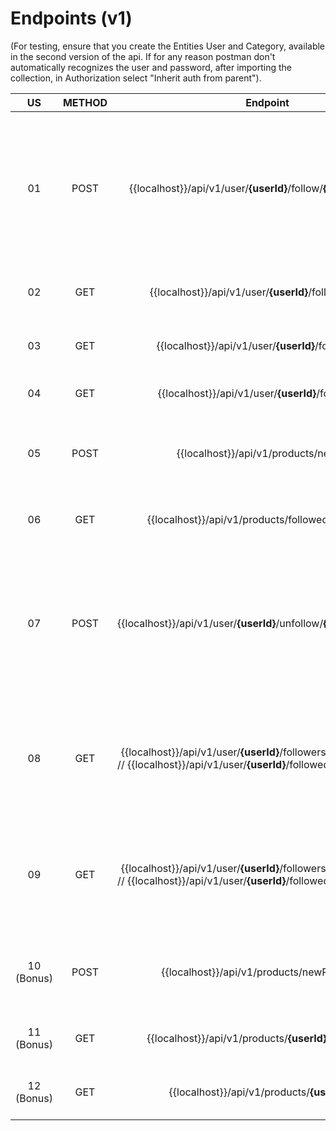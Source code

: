 # Endpoints (v1)

(For testing, ensure that you create the Entities User and Category, available in the second version of the api. If for any reason postman don't automatically recognizes the user and password, after importing the collection, in Authorization select "Inherit auth from parent").

| US | METHOD | Endpoint | Body/Param | Validations |
| :---: | :---: | :---: | :---: | :---: |
| 01 | POST | {{localhost}}/api/v1/user/**{userId}**/follow/**{userIdToFollow}** | userId: User that's following // userIdToFollow: User that's being followed | User Following Exists / User being Followed Exists / Follow a normal User (Not Seller) / Following same id |
| 02 | GET | {{localhost}}/api/v1/user/**{userId}**/followers/count | userId: User that the followers count will be obtained | User Exists / Normal User (Not Seller) |
| 03 | GET | {{localhost}}/api/v1/user/**{userId}**/followers/list | userId: User that the followers list will be obtained | User Exists / Normal User (Not Seller) |
| 04 | GET | {{localhost}}/api/v1/user/**{userId}**/followed/list | userId: User that the followed list will be obtained | User Exists |
| 05 | POST | {{localhost}}/api/v1/products/newPost | [New Post Body](NewPost.json)  | User Exists / Category Exists / Normal User (Not Seller) |
| 06 | GET | {{localhost}}/api/v1/products/followed/**{userId}**/list | userId: User that follows sellers from where posts will be obtained | User exists |
| 07 | POST | {{localhost}}/api/v1/user/**{userId}**/unfollow/**{userIdToUnfollow}** | userId: User that's unfollowing // userIdToUnfollow: User that's being unfollowed | User Unfollowing Exists / User being Unfollowed Exists / Unfollow a normal User (Not Seller) / Unfollowing same id |
| 08 | GET | {{localhost}}/api/v1/user/**{userId}**/followers/list?order=**{order}** // {{localhost}}/api/v1/user/**{userId}**/followed/list?order=**{order}** | userId: User from were follower/followed list will be made // order: Order by name, ascending or descending (name_asc, name_desc) | N/A |
| 09 | GET | {{localhost}}/api/v1/user/**{userId}**/followers/list?order=**{order}** // {{localhost}}/api/v1/user/**{userId}**/followed/list?order=**{order}** | userId: User from were follower/followed list will be made // order: Order by date, ascending or descending (date_asc, date_desc) | N/A |
| 10 (Bonus) | POST | {{localhost}}/api/v1/products/newPromoPost | [New Promo Post Body](NewPromoPost.json) | User Exists / Category Exists / Normal User (Not Seller) |
| 11 (Bonus) | GET | {{localhost}}/api/v1/products/**{userId}**/countPromo | userId: User that promo post count will be obtained | User Exists / Normal User (Not Seller) |
| 12 (Bonus) | GET | {{localhost}}/api/v1/products/**{userId}**/list | userId: User that promo post list will be obtained | User Exists / Normal User (Not Seller) |